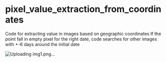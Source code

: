 # pixel_value_extraction_from_coordinates

Code for extracting value in images based on geographic coordinates If the point fall in empty pixel for the right date, code searches for other images with +-6 days around the initial date

![Uploading img1.png…]()

